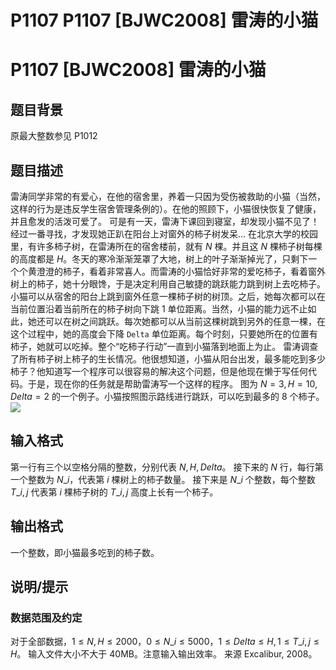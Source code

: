 # P1107 P1107 [BJWC2008] 雷涛的小猫

# P1107 [BJWC2008] 雷涛的小猫

## 题目背景

原最大整数参见 P1012

## 题目描述

雷涛同学非常的有爱心，在他的宿舍里，养着一只因为受伤被救助的小猫（当然，这样的行为是违反学生宿舍管理条例的）。在他的照顾下，小猫很快恢复了健康，并且愈发的活泼可爱了。
可是有一天，雷涛下课回到寝室，却发现小猫不见了！经过一番寻找，才发现她正趴在阳台上对窗外的柿子树发呆…
在北京大学的校园里，有许多柿子树，在雷涛所在的宿舍楼前，就有 $N$ 棵。并且这 $N$ 棵柿子树每棵的高度都是 $H$。冬天的寒冷渐渐笼罩了大地，树上的叶子渐渐掉光了，只剩下一个个黄澄澄的柿子，看着非常喜人。而雷涛的小猫恰好非常的爱吃柿子，看着窗外树上的柿子，她十分眼馋，于是决定利用自己敏捷的跳跃能力跳到树上去吃柿子。
小猫可以从宿舍的阳台上跳到窗外任意一棵柿子树的树顶。之后，她每次都可以在当前位置沿着当前所在的柿子树向下跳 $1$ 单位距离。当然，小猫的能力远不止如此，她还可以在树之间跳跃。每次她都可以从当前这棵树跳到另外的任意一棵，在这个过程中，她的高度会下降 `Delta` 单位距离。每个时刻，只要她所在的位置有柿子，她就可以吃掉。整个“吃柿子行动”一直到小猫落到地面上为止。
雷涛调查了所有柿子树上柿子的生长情况。他很想知道，小猫从阳台出发，最多能吃到多少柿子？他知道写一个程序可以很容易的解决这个问题，但是他现在懒于写任何代码。于是，现在你的任务就是帮助雷涛写一个这样的程序。
图为 $N=3, H=10, Delta=2$ 的一个例子。小猫按照图示路线进行跳跃，可以吃到最多的 $8$ 个柿子。
![](https://cdn.luogu.com.cn/upload/image\_hosting/69gyw9xt.png)

## 输入格式

第一行有三个以空格分隔的整数，分别代表 $N,H,Delta$。
接下来的 $N$ 行，每行第一个整数为 $N\_i$，代表第 $i$ 棵树上的柿子数量。
接下来是 $N\_i$ 个整数，每个整数 $T\_{i,j}$ 代表第 $i$ 棵柿子树的 $T\_{i,j}$ 高度上长有一个柿子。

## 输出格式

一个整数，即小猫最多吃到的柿子数。

## 说明/提示

### 数据范围及约定
对于全部数据，$1 \leq N, H ≤ 2000$，$0 \leq N\_i ≤ 5000$，$1 ≤ Delta ≤ H,1 ≤ T\_{i,j} ≤ H$。
输入文件大小不大于 40MB。注意输入输出效率。
来源 Excalibur, 2008。
